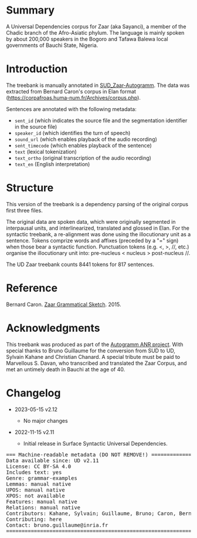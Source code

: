 # Summary

A Universal Dependencies corpus for Zaar (aka Sayanci), a member of the Chadic branch of the Afro-Asiatic phylum. The language is mainly spoken by about 200,000 speakers in the Bogoro and Tafawa Balewa local governments of Bauchi State, Nigeria.

# Introduction

The treebank is manually annotated in [SUD_Zaar-Autogramm](https://github.com/surfacesyntacticud/SUD_Zaar-Autogramm). 
The data was extracted from Bernard Caron's corpus in Elan format (https://corpafroas.huma-num.fr/Archives/corpus.php).

Sentences are annotated with the following metadata:

 - `sent_id` (which indicates the source file and the segmentation identifier in the source file)
 - `speaker_id` (which identifies the turn of speech)
 - `sound_url` (which enables playback of the audio recording)
 - `seṅt_timecode` (which enables playback of the sentence)
 - `text` (lexical tokenization)
 - `text_ortho` (original transcription of the audio recording)
 - `text_en` (English interpretation)
  

# Structure

This version of the treebank is a dependency parsing of the original corpus first three files. 

The original data are spoken data, which were originally segmented in interpausal units, and interlinearized, translated and glossed in Elan. For the syntactic treebank, a re-alignment was done using the illocutionary unit as a sentence. Tokens comprize words and affixes (preceded by a "=" sign) when those bear a syntactic function. Punctuation tokens (e.g. <, >, //, etc.) organise the illocutionary unit into: pre-nucleus < nucleus > post-nucleus //.

The UD Zaar treebank counts 8441 tokens for 817 sentences.

# Reference

Bernard Caron. [Zaar Grammatical Sketch](https://halshs.archives-ouvertes.fr/halshs-00647526v3). 2015.

# Acknowledgments

This treebank was produced as part of the [Autogramm ANR project](https://autogramm.github.io/en/).
With special thanks to Bruno Guillaume for the conversion from SUD to UD, Sylvain Kahane and Christian Chanard.
A special tribute must be paid to Marvellous S. Davan, who transcribed and translated the Zaar Corpus, and met an untimely death in Bauchi at the age of 40. 

# Changelog

* 2023-05-15 v2.12
  * No major changes

* 2022-11-15 v2.11
  * Initial release in Surface Syntactic Universal Dependencies.


<pre>
=== Machine-readable metadata (DO NOT REMOVE!) ================================
Data available since: UD v2.11
License: CC BY-SA 4.0
Includes text: yes
Genre: grammar-examples
Lemmas: manual native
UPOS: manual native
XPOS: not available
Features: manual native
Relations: manual native
Contributors: Kahane, Sylvain; Guillaume, Bruno; Caron, Bernard; Jiang, Katharine; Davan, Marvellous S.
Contributing: here
Contact: bruno.guillaume@inria.fr
===============================================================================
</pre>
